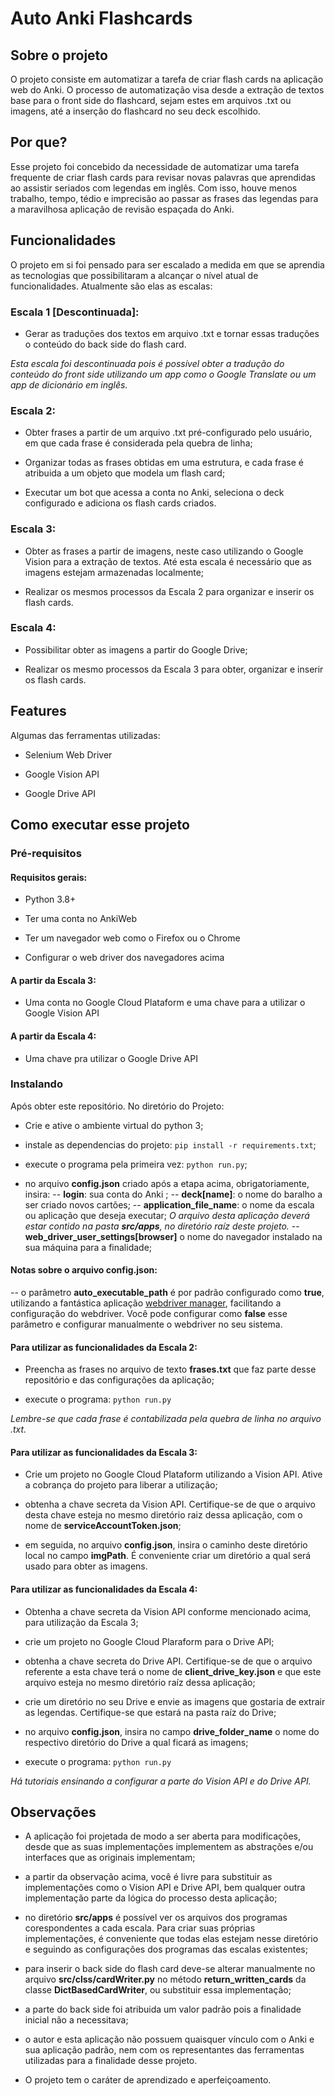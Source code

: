 # Auto Anki Flashcards

## Sobre o projeto

O projeto consiste em automatizar a tarefa de criar flash cards na aplicação web do Anki. O processo de automatização visa desde a extração de textos base para o front side do flashcard, sejam estes em arquivos .txt ou imagens, até a inserção do flashcard no seu deck escolhido.

## Por que?

Esse projeto foi concebido da necessidade de automatizar uma tarefa frequente de criar flash cards para revisar novas palavras que aprendidas ao assistir seriados com legendas em inglês. Com isso, houve menos trabalho, tempo, tédio e imprecisão ao passar as frases das legendas para a maravilhosa aplicação de revisão espaçada do Anki.

## Funcionalidades

O projeto em si foi pensado para ser escalado a medida em que se aprendia as tecnologias que possibilitaram a alcançar o nível atual de funcionalidades. Atualmente são elas as escalas:

### Escala 1 [Descontinuada]:

- Gerar as traduções dos textos em arquivo .txt e tornar essas traduções o conteúdo do back side do flash card.

*Esta escala foi descontinuada pois é possível obter a tradução do conteúdo do front side utilizando um app como o Google Translate ou um app de dicionário em inglês.*

### Escala 2:

- Obter frases a partir de um arquivo .txt pré-configurado pelo usuário, em que cada frase é considerada pela quebra de linha;

- Organizar todas as frases obtidas em uma estrutura, e cada frase é atribuida a um objeto que modela um flash card;


- Executar um bot que acessa a conta no Anki, seleciona o deck configurado e adiciona os flash cards criados.

### Escala 3:

- Obter as frases a partir de imagens, neste caso utilizando o Google Vision para a extração de textos. Até esta escala é necessário que as imagens estejam armazenadas localmente;

- Realizar os mesmos processos da Escala 2 para organizar e inserir os flash cards.

### Escala 4:

- Possibilitar obter as imagens a partir do Google Drive;

- Realizar os mesmo processos da Escala 3 para obter, organizar e inserir os flash cards.

## Features

Algumas das ferramentas utilizadas:

* Selenium Web Driver

* Google Vision API

* Google Drive API

## Como executar esse projeto

### Pré-requisitos

#### Requisitos gerais:

- Python 3.8+

- Ter uma conta no AnkiWeb

- Ter um navegador web como o Firefox ou o Chrome

- Configurar o web driver dos navegadores acima

#### A partir da Escala 3:

- Uma conta no Google Cloud Plataform e uma chave para a utilizar o Google Vision API

#### A partir da Escala 4:

- Uma chave pra utilizar o Google Drive API

### Instalando

Após obter este repositório. No diretório do Projeto:

- Crie e ative o ambiente virtual do python 3;

- instale as dependencias do projeto:
`pip install -r requirements.txt`;

- execute o programa pela primeira vez: `python run.py`;

- no arquivo **config.json** criado após a etapa acima, obrigatoriamente, insira:
-- **login**: sua conta do Anki ;
-- **deck[name]**: o nome do baralho a ser criado novos cartões;
-- **application_file_name**: o nome da escala ou aplicação que deseja executar;
*O arquivo desta aplicação deverá estar contido na pasta **src/apps**, no diretório raíz deste projeto.*
-- **web_driver_user_settings[browser]** o nome do navegador instalado na sua máquina para a finalidade;

#### Notas sobre o arquivo config.json: 
-- o parâmetro **auto_executable_path** é por padrão configurado como **true**, utilizando a fantástica aplicação [webdriver manager](https://github.com/SergeyPirogov/webdriver_manager), facilitando a configuração do webdriver. Você pode configurar como **false** esse parâmetro e configurar manualmente o webdriver no seu sistema.

#### Para utilizar as funcionalidades da Escala 2:

- Preencha as frases no arquivo de texto **frases.txt** que faz parte desse repositório e das configurações da aplicação;

- execute o programa: `python run.py`

*Lembre-se que cada frase é contabilizada pela quebra de linha no arquivo .txt.*

#### Para utilizar as funcionalidades da Escala 3:

- Crie um projeto no Google Cloud Plataform utilizando a Vision API. Ative a cobrança do projeto para liberar a utilização;

- obtenha a chave secreta da Vision API. Certifique-se de que o arquivo desta chave esteja no mesmo diretório raiz dessa aplicação, com o nome de **serviceAccountToken.json**;

- em seguida, no arquivo **config.json**, insira o caminho deste diretório local no campo **imgPath**. É conveniente criar um diretório a qual será usado para obter as imagens. 

#### Para utilizar as funcionalidades da Escala 4:

- Obtenha a chave secreta da Vision API conforme mencionado acima, para utilização da Escala 3;

- crie um projeto no Google Cloud Plaraform para o Drive API;

- obtenha a chave secreta do Drive API. Certifique-se de que o arquivo referente a esta chave terá o nome de **client_drive_key.json** e que este arquivo esteja no mesmo diretório raíz dessa aplicação;

- crie um diretório no seu Drive e envie as imagens que gostaria de extrair as legendas. Certifique-se que estará na pasta raíz do Drive;

- no arquivo **config.json**, insira no campo **drive_folder_name** o nome do respectivo diretório do Drive a qual ficará as imagens;

- execute o programa: `python run.py`

*Há tutoriais ensinando a configurar a parte do Vision API e do Drive API.*

## Observações

- A aplicação foi projetada de modo a ser aberta para modificações, desde que as suas implementações implementem as abstrações e/ou interfaces que as originais implementam;

- a partir da observação acima, você é livre para substituir as implementações como o Vision API e Drive API, bem qualquer outra implementação parte da lógica do processo desta aplicação;

- no diretório **src/apps** é possível ver os arquivos dos programas corespondentes a cada escala. Para criar suas próprias implementações, é conveniente que todas elas estejam nesse diretório e seguindo as configurações dos programas das escalas existentes;

- para inserir o back side do flash card deve-se alterar manualmente no arquivo **src/clss/cardWriter.py** no método **return_written_cards** da classe **DictBasedCardWriter**, ou substituir essa implementação;

- a parte do back side foi atribuida um valor padrão pois a finalidade inicial não a necessitava;

- o autor e esta aplicação não possuem quaisquer vínculo com o Anki e sua aplicação padrão, nem com os representantes das ferramentas utilizadas para a finalidade desse projeto.

- O projeto tem o caráter de aprendizado e aperfeiçoamento.
